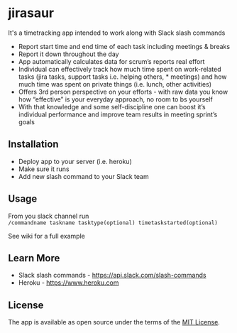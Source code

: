 # jirasaur 
It's a timetracking app intended to work along with Slack slash commands

* Report start time and end time of each task including meetings & breaks
* Report it down throughout the day
* App automatically calculates data for scrum’s reports real effort
* Individual can effectively track how much time spent on work-related tasks (jira tasks, support tasks i.e. helping others, * meetings) and how much time was spent on private things (i.e. lunch, other activities)
* Offers 3rd person perspective on your efforts -  with raw data you know how “effective” is your everyday approach, no room to bs yourself
* With that knowledge and some self-discipline one can boost it’s individual performance and improve team results in meeting sprint’s goals


## Installation
* Deploy app to your server (i.e. heroku)
* Make sure it runs
* Add new slash command to your Slack team 

## Usage
From you slack channel run </br>
```/commandname taskname tasktype(optional) timetaskstarted(optional)```

See wiki for a full example

## Learn More
 * Slack slash commands - https://api.slack.com/slash-commands
 * Heroku - https://www.heroku.com

## License
The app is available as open source under the terms of the [MIT License](http://opensource.org/licenses/MIT).
